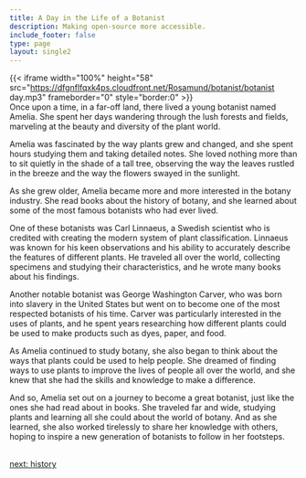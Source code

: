 ```yaml
---
title: A Day in the Life of a Botanist
description: Making open-source more accessible.
include_footer: false
type: page
layout: single2
---
```


{{< iframe width="100%" height="58" src="https://dfgnflfqxk4ps.cloudfront.net/Rosamund/botanist/botanist day.mp3" frameborder="0" style="border:0" >}}<br>
Once upon a time, in a far-off land, there lived a young botanist named Amelia. She spent her days wandering through the lush forests and fields, marveling at the beauty and diversity of the plant world.

Amelia was fascinated by the way plants grew and changed, and she spent hours studying them and taking detailed notes. She loved nothing more than to sit quietly in the shade of a tall tree, observing the way the leaves rustled in the breeze and the way the flowers swayed in the sunlight.

As she grew older, Amelia became more and more interested in the botany industry. She read books about the history of botany, and she learned about some of the most famous botanists who had ever lived.

One of these botanists was Carl Linnaeus, a Swedish scientist who is credited with creating the modern system of plant classification. Linnaeus was known for his keen observations and his ability to accurately describe the features of different plants. He traveled all over the world, collecting specimens and studying their characteristics, and he wrote many books about his findings.

Another notable botanist was George Washington Carver, who was born into slavery in the United States but went on to become one of the most respected botanists of his time. Carver was particularly interested in the uses of plants, and he spent years researching how different plants could be used to make products such as dyes, paper, and food.

As Amelia continued to study botany, she also began to think about the ways that plants could be used to help people. She dreamed of finding ways to use plants to improve the lives of people all over the world, and she knew that she had the skills and knowledge to make a difference.

And so, Amelia set out on a journey to become a great botanist, just like the ones she had read about in books. She traveled far and wide, studying plants and learning all she could about the world of botany. And as she learned, she also worked tirelessly to share her knowledge with others, hoping to inspire a new generation of botanists to follow in her footsteps.

<br>
<a href="https://insights.workdojos.com/botanist/history">next: history</a>
<br>
</p>